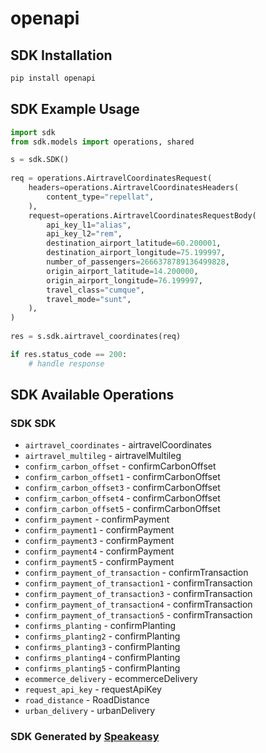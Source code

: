 # openapi

<!-- Start SDK Installation -->
## SDK Installation

```bash
pip install openapi
```
<!-- End SDK Installation -->

<!-- Start SDK Example Usage -->
## SDK Example Usage

```python
import sdk
from sdk.models import operations, shared

s = sdk.SDK()
    
req = operations.AirtravelCoordinatesRequest(
    headers=operations.AirtravelCoordinatesHeaders(
        content_type="repellat",
    ),
    request=operations.AirtravelCoordinatesRequestBody(
        api_key_l1="alias",
        api_key_l2="rem",
        destination_airport_latitude=60.200001,
        destination_airport_longitude=75.199997,
        number_of_passengers=2666378789136499828,
        origin_airport_latitude=14.200000,
        origin_airport_longitude=76.199997,
        travel_class="cumque",
        travel_mode="sunt",
    ),
)
    
res = s.sdk.airtravel_coordinates(req)

if res.status_code == 200:
    # handle response
```
<!-- End SDK Example Usage -->

<!-- Start SDK Available Operations -->
## SDK Available Operations

### SDK SDK

* `airtravel_coordinates` - airtravelCoordinates
* `airtravel_multileg` - airtravelMultileg
* `confirm_carbon_offset` - confirmCarbonOffset
* `confirm_carbon_offset1` - confirmCarbonOffset
* `confirm_carbon_offset3` - confirmCarbonOffset
* `confirm_carbon_offset4` - confirmCarbonOffset
* `confirm_carbon_offset5` - confirmCarbonOffset
* `confirm_payment` - confirmPayment
* `confirm_payment1` - confirmPayment
* `confirm_payment3` - confirmPayment
* `confirm_payment4` - confirmPayment
* `confirm_payment5` - confirmPayment
* `confirm_payment_of_transaction` - confirmTransaction
* `confirm_payment_of_transaction1` - confirmTransaction
* `confirm_payment_of_transaction3` - confirmTransaction
* `confirm_payment_of_transaction4` - confirmTransaction
* `confirm_payment_of_transaction5` - confirmTransaction
* `confirms_planting` - confirmPlanting
* `confirms_planting2` - confirmPlanting
* `confirms_planting3` - confirmPlanting
* `confirms_planting4` - confirmPlanting
* `confirms_planting5` - confirmPlanting
* `ecommerce_delivery` - ecommerceDelivery
* `request_api_key` - requestApiKey
* `road_distance` - RoadDistance
* `urban_delivery` - urbanDelivery

<!-- End SDK Available Operations -->

### SDK Generated by [Speakeasy](https://docs.speakeasyapi.dev/docs/using-speakeasy/client-sdks)
